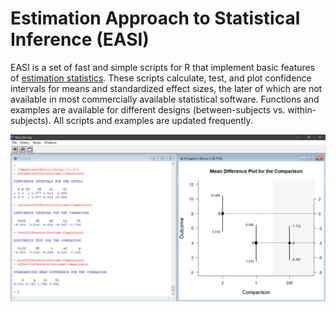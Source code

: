 # Estimation Approach to Statistical Inference (EASI)

EASI is a set of fast and simple scripts for R that implement basic features of [estimation statistics](https://en.wikipedia.org/wiki/Estimation_statistics "Estimation Stats on Wikipedia"). These scripts calculate, test, and plot confidence intervals for means and standardized effect sizes, the later of which are not available in most commercially available statistical software. Functions and examples are available for different designs (between-subjects vs. within-subjects). All scripts and examples are updated frequently.

![Screenshot](EASI.jpg)
